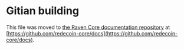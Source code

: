 Gitian building
================

This file was moved to [the Raven Core documentation repository](https://github.com/redecoin-core/docs/blob/master/gitian-building.md) at [https://github.com/redecoin-core/docs](https://github.com/redecoin-core/docs).
